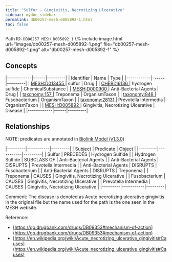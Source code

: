 ```yaml
---
title: "Sulfur - Gingivitis, Necrotizing Ulcerative"
sidebar: mydoc_sidebar
permalink: db00257-mesh-d005892-1.html
toc: false 
---
```



Path ID: `DB00257_MESH_D005892_1`
{% include image.html url="images/db00257-mesh-d005892-1.png" file="db00257-mesh-d005892-1.png" alt="db00257-mesh-d005892-1" %}

## Concepts

|------------|------|---------|
| Identifier | Name | Type    |
|------------|------|---------|
| <a href="https://identifiers.org/MESH:D013455">MESH:D013455 </a> | sulfur | Drug |
| <a href="https://identifiers.org/CHEBI:16136">CHEBI:16136 </a> | hydrogen sulfide | ChemicalSubstance |
| <a href="https://identifiers.org/MESH:D000900">MESH:D000900 </a> | Anti-Bacterial Agents | Drug |
| <a href="https://identifiers.org/taxonomy:157">taxonomy:157 </a> | Treponema | OrganismTaxon |
| <a href="https://identifiers.org/taxonomy:848">taxonomy:848 </a> | Fusobacterium | OrganismTaxon |
| <a href="https://identifiers.org/taxonomy:28131">taxonomy:28131 </a> | Prevotella intermedia | OrganismTaxon |
| <a href="https://identifiers.org/MESH:D005892">MESH:D005892 </a> | Gingivitis, Necrotizing Ulcerative | Disease |
|------------|------|---------|

## Relationships


NOTE: predicates are annotated in <a href="https://github.com/biolink/biolink-model/releases/tag/v1.3.0">Biolink Model (v1.3.0)</a>

|---------|-----------|---------|
| Subject | Predicate | Object  |
|---------|-----------|---------|
| Sulfur | PRECEDES | Hydrogen Sulfide |
| Hydrogen Sulfide | SUBCLASS OF | Anti-Bacterial Agents |
| Anti-Bacterial Agents | DISRUPTS | Prevotella Intermedia |
| Anti-Bacterial Agents | DISRUPTS | Fusobacterium |
| Anti-Bacterial Agents | DISRUPTS | Treponema |
| Treponema | CAUSES | Gingivitis, Necrotizing Ulcerative |
| Fusobacterium | CAUSES | Gingivitis, Necrotizing Ulcerative |
| Prevotella Intermedia | CAUSES | Gingivitis, Necrotizing Ulcerative |
|---------|-----------|---------|

Comment: The disease is denoted as Acute necrotizing ulcerative gingivitis in the original file but the name used for the path is the one seen in the MESH website.

Reference: 
  - [https://go.drugbank.com/drugs/DB09353#mechanism-of-action](https://go.drugbank.com/drugs/DB09353#mechanism-of-action)
  - [https://en.wikipedia.org/wiki/Acute_necrotizing_ulcerative_gingivitis#Causes](https://en.wikipedia.org/wiki/Acute_necrotizing_ulcerative_gingivitis#Causes)
